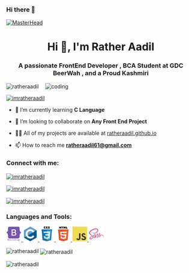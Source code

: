 ### Hi there 👋

<!--
**RatherAadil/RatherAadil** is a ✨ _special_ ✨ repository because its `README.md` (this file) appears on your GitHub profile.

Here are some ideas to get you started:

- 🔭 I’m currently working on ...
- 🌱 I’m currently learning ...
- 👯 I’m looking to collaborate on ...
- 🤔 I’m looking for help with ...
- 💬 Ask me about ...

- 😄 Pronouns: ...
- ⚡ Fun fact: ...
-->
[![MasterHead](https://visme.co/blog/wp-content/uploads/2020/03/animation-software-header-wide.gif) ](https://www.ratheraadil.github.io) 

<h1 align="center">Hi 👋, I'm Rather Aadil</h1>

<h3 align="center">A passionate FrontEnd Developer , BCA Student at GDC BeerWah , and a Proud Kashmiri </h3>

<img align="right" width="400" alt="coding" src="https://i.pinimg.com/originals/e1/f3/41/e1f3413bf5036045713341394f617225.gif">

<p align="left"> <img src="https://komarev.com/ghpvc/?username=ratheraadil&label=Profile%20views&color=0e75b6&style=flat" alt="ratheraadil" /> </p>

<p align="left"> <a href="https://twitter.com/imratheraadil" target="blank"><img src="https://img.shields.io/twitter/follow/imratheraadil?logo=twitter&style=for-the-badge" alt="imratheraadil" /></a> </p>

- 🌱 I’m currently learning **C Language**

- 👯 I’m looking to collaborate on **Any Front End Project**

- 👨‍💻 All of my projects are available at [ratheraadil.github.io](ratheraadil.github.io)

- 📫 How to reach me **ratheraadil61@gmail.com**

<h3 align="left">Connect with me:</h3>

<p align="left">

<a href="https://twitter.com/imratheraadil" target="blank"><img align="center" src="https://raw.githubusercontent.com/rahuldkjain/github-profile-readme-generator/master/src/images/icons/Social/twitter.svg" alt="imratheraadil" height="30" width="40" /></a>

<a href="https://fb.com/imratheraadil" target="blank"><img align="center" src="https://raw.githubusercontent.com/rahuldkjain/github-profile-readme-generator/master/src/images/icons/Social/facebook.svg" alt="imratheraadil" height="30" width="40" /></a>

<a href="https://instagram.com/imratheraadil" target="blank"><img align="center" src="https://raw.githubusercontent.com/rahuldkjain/github-profile-readme-generator/master/src/images/icons/Social/instagram.svg" alt="imratheraadil" height="30" width="40" /></a>

</p>

<h3 align="left">Languages and Tools:</h3>

<p align="left"> <a href="https://getbootstrap.com" target="_blank" rel="noreferrer"> <img src="https://raw.githubusercontent.com/devicons/devicon/master/icons/bootstrap/bootstrap-plain-wordmark.svg" alt="bootstrap" width="40" height="40"/> </a> <a href="https://www.cprogramming.com/" target="_blank" rel="noreferrer"> <img src="https://raw.githubusercontent.com/devicons/devicon/master/icons/c/c-original.svg" alt="c" width="40" height="40"/> </a> <a href="https://www.w3schools.com/css/" target="_blank" rel="noreferrer"> <img src="https://raw.githubusercontent.com/devicons/devicon/master/icons/css3/css3-original-wordmark.svg" alt="css3" width="40" height="40"/> </a> <a href="https://www.w3.org/html/" target="_blank" rel="noreferrer"> <img src="https://raw.githubusercontent.com/devicons/devicon/master/icons/html5/html5-original-wordmark.svg" alt="html5" width="40" height="40"/> </a> <a href="https://developer.mozilla.org/en-US/docs/Web/JavaScript" target="_blank" rel="noreferrer"> <img src="https://raw.githubusercontent.com/devicons/devicon/master/icons/javascript/javascript-original.svg" alt="javascript" width="40" height="40"/> </a> <a href="https://sass-lang.com" target="_blank" rel="noreferrer"> <img src="https://raw.githubusercontent.com/devicons/devicon/master/icons/sass/sass-original.svg" alt="sass" width="40" height="40"/> </a> </p>

<p><img align="left" src="https://github-readme-stats.vercel.app/api/top-langs?username=ratheraadil&show_icons=true&locale=en&layout=compact" alt="ratheraadil" /></p>

<p>&nbsp;<img align="center" src="https://github-readme-stats.vercel.app/api?username=ratheraadil&show_icons=true&locale=en" alt="ratheraadil" /></p>

<p><img align="center" src="https://github-readme-streak-stats.herokuapp.com/?user=ratheraadil&" alt="ratheraadil" /></p>

